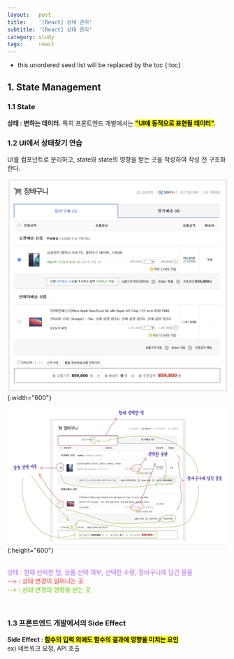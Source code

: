 ```yaml
---
layout:   post
title:    '[React] 상태 관리'
subtitle: '[React] 상태 관리'
category: study
tags:     react
---
```


* this unordered seed list will be replaced by the toc
{:toc}

## 1. State Management

### 1.1 State

**상태 : 변하는 데이터.** 특히 프론트엔드 개발에서는 **<mark>"UI에 동적으로 표현될 데이터"</mark>.**
<br/>

### 1.2 UI에서 상태찾기 연습

UI를 컴포넌트로 분리하고, state와 state의 영향을 받는 곳을 작성하여 작성 전 구조화한다. 

![UI에서상태찾기연습-1](/assets/img/react/react-state-management/ui에서상태찾기연습-1.png){:width="600"}

![UI에서상태찾기연습-2](/assets/img/react/react-state-management/ui에서상태찾기연습-2.png){:height="600"}
<br/><br/>

<span style="color:#B266FF">상태 : 현재 선택한 탭, 상품 선택 여부, 선택한 수량, 장바구니에 담긴 물품</span><br/>
<span style="color:#FF3333">--> : 상태 변경이 일어나는 곳</span><br/>
<span style="color:#66CC00">--> : 상태 변경의 영향을 받는 곳 </span><br/>
<!--more-->
<br/>

### 1.3 프론트엔드 개발에서의 Side Effect

**Side Effect : <mark>함수의 입력 외에도 함수의 결과에 영향을 미치는 요인</mark>** <br/>
ex) 네트워크 요청, API 호출